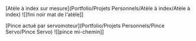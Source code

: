 [Atèle à index sur mesure](Portfolio/Projets Personnels/Atèle à index/Atèle à index)
![[fini noir mat de l'atèle]]

[Pince actué par servomoteur](Portfolio/Projets Personnels/Pince Servo/Pince Servo)
![[pince mi-chemin]]

